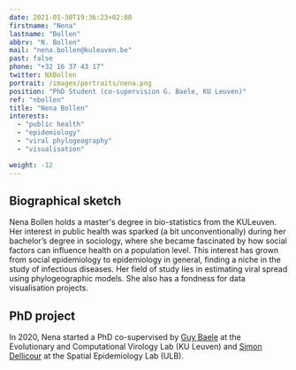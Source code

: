 ```yaml
---
date: 2021-01-30T19:36:23+02:00
firstname: "Nena"
lastname: "Bollen"
abbrv: "N. Bollen"
mail: "nena.bollen@kuleuven.be"
past: false
phone: "+32 16 37 43 17"
twitter: NXBollen
portrait: /images/portraits/nena.png
position: "PhD Student (co-supervision G. Baele, KU Leuven)"
ref: "nbollen"
title: "Nena Bollen"
interests:
  - "public health"
  - "epidemiology"
  - "viral phylogeography"
  - "visualisation"

weight: -12
---
```


## Biographical sketch

Nena Bollen holds a master's degree in bio-statistics from the KULeuven. Her interest in public health was sparked (a bit unconventionally) during her bachelor’s degree in sociology, where she became fascinated by how social factors can influence health on a population level. This interest has grown from social epidemiology to epidemiology in general, finding a niche in the study of infectious diseases. Her field of study lies in estimating viral spread using phylogeographic models. She also has a fondness for data visualisation projects.

## PhD project

In 2020, Nena started a PhD co-supervised by [Guy Baele](https://rega.kuleuven.be/cev/ecv/staff-members/00075702) at the Evolutionary and Computational Virology Lab (KU Leuven) and [Simon Dellicour](https://spell.ulb.be/person/simon-dellicour/) at the Spatial Epidemiology Lab (ULB).

